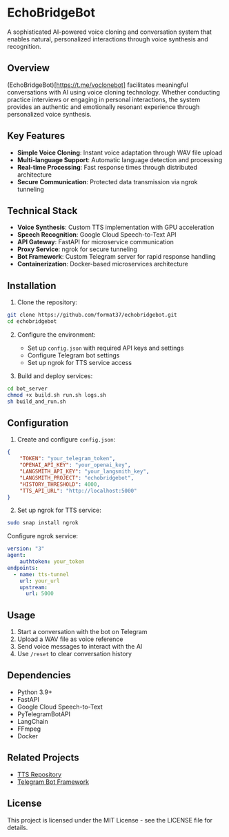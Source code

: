 # EchoBridgeBot

A sophisticated AI-powered voice cloning and conversation system that enables natural, personalized interactions through voice synthesis and recognition.

## Overview

(EchoBridgeBot)[https://t.me/voclonebot] facilitates meaningful conversations with AI using voice cloning technology. Whether conducting practice interviews or engaging in personal interactions, the system provides an authentic and emotionally resonant experience through personalized voice synthesis.

## Key Features

- **Simple Voice Cloning**: Instant voice adaptation through WAV file upload
- **Multi-language Support**: Automatic language detection and processing
- **Real-time Processing**: Fast response times through distributed architecture
- **Secure Communication**: Protected data transmission via ngrok tunneling

## Technical Stack

- **Voice Synthesis**: Custom TTS implementation with GPU acceleration
- **Speech Recognition**: Google Cloud Speech-to-Text API
- **API Gateway**: FastAPI for microservice communication
- **Proxy Service**: ngrok for secure tunneling
- **Bot Framework**: Custom Telegram server for rapid response handling
- **Containerization**: Docker-based microservices architecture

## Installation

1. Clone the repository:
```bash
git clone https://github.com/format37/echobridgebot.git
cd echobridgebot
```

2. Configure the environment:
   - Set up `config.json` with required API keys and settings
   - Configure Telegram bot settings
   - Set up ngrok for TTS service access

3. Build and deploy services:
```bash
cd bot_server
chmod +x build.sh run.sh logs.sh
sh build_and_run.sh
```

## Configuration

1. Create and configure `config.json`:
```json
{
    "TOKEN": "your_telegram_token",
    "OPENAI_API_KEY": "your_openai_key",
    "LANGSMITH_API_KEY": "your_langsmith_key",
    "LANGSMITH_PROJECT": "echobridgebot",
    "HISTORY_THRESHOLD": 4000,
    "TTS_API_URL": "http://localhost:5000"
}
```

2. Set up ngrok for TTS service:
```bash
sudo snap install ngrok
```

Configure ngrok service:
```yaml
version: "3"
agent:
    authtoken: your_token
endpoints:
  - name: tts-tunnel
    url: your_url
    upstream:
      url: 5000
```

## Usage

1. Start a conversation with the bot on Telegram
2. Upload a WAV file as voice reference
3. Send voice messages to interact with the AI
4. Use `/reset` to clear conversation history

## Dependencies

- Python 3.9+
- FastAPI
- Google Cloud Speech-to-Text
- PyTelegramBotAPI
- LangChain
- FFmpeg
- Docker

## Related Projects

- [TTS Repository](https://github.com/format37/tts/tree/main/TTS)
- [Telegram Bot Framework](https://github.com/format37/telegram_bot)

## License

This project is licensed under the MIT License - see the LICENSE file for details.
